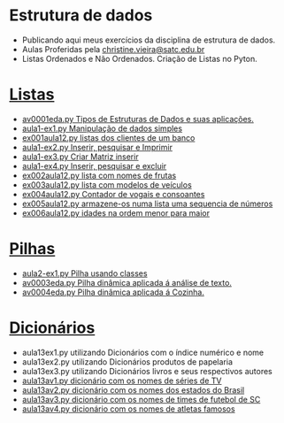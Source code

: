# Estrutura de dados
- Publicando aqui meus exercícios da disciplina de estrutura de dados.
- Aulas Proferidas pela christine.vieira@satc.edu.br
- Listas Ordenados e Não Ordenados. Criação de Listas no Pyton.
# [Listas](https://github.com/hqnicolas/estrutura-de-dados/tree/main/Listas%20Ordenadas%20e%20N%C3%A3o%20Ordenadas)
- [av0001eda.py Tipos de Estruturas de Dados e suas aplicações.](https://github.com/hqnicolas/estrutura-de-dados/blob/main/Listas%20Ordenadas%20e%20N%C3%A3o%20Ordenadas/av0001eda.py)
- [aula1-ex1.py Manipulação de dados simples](https://github.com/hqnicolas/estrutura-de-dados/blob/main/Listas%20Ordenadas%20e%20N%C3%A3o%20Ordenadas/aula1-ex1.py)
- [ex001aula12.py listas dos clientes de um banco](https://github.com/hqnicolas/Estrutura-de-dados/blob/main/Listas%2C%20Filas%20e%20Pilhas/ex001aula12.py)
- [aula1-ex2.py Inserir, pesquisar e Imprimir](https://github.com/hqnicolas/estrutura-de-dados/blob/main/Listas%20Ordenadas%20e%20N%C3%A3o%20Ordenadas/aula1-ex2.py)
- [aula1-ex3.py Criar Matriz inserir](https://github.com/hqnicolas/estrutura-de-dados/blob/main/Listas%20Ordenadas%20e%20N%C3%A3o%20Ordenadas/aula1-ex3.py)
- [aula1-ex4.py Inserir, pesquisar e excluir](https://github.com/hqnicolas/estrutura-de-dados/blob/main/Listas%20Ordenadas%20e%20N%C3%A3o%20Ordenadas/aula1-ex4.py)
- [ex002aula12.py lista com  nomes de frutas](https://github.com/hqnicolas/Estrutura-de-dados/blob/main/Listas%2C%20Filas%20e%20Pilhas/ex002aula12.py)
- [ex003aula12.py lista com  modelos de veículos](https://github.com/hqnicolas/Estrutura-de-dados/blob/main/Listas%2C%20Filas%20e%20Pilhas/ex003aula12.py)
- [ex004aula12.py Contador de vogais e consoantes](https://github.com/hqnicolas/Estrutura-de-dados/blob/main/Listas%2C%20Filas%20e%20Pilhas/ex004aula12.py)
- [ex005aula12.py armazene-os numa lista uma sequencia de números](https://github.com/hqnicolas/Estrutura-de-dados/blob/main/Listas%2C%20Filas%20e%20Pilhas/ex005aula12.py)
- [ex006aula12.py idades na ordem menor para maior](https://github.com/hqnicolas/Estrutura-de-dados/blob/main/Listas%2C%20Filas%20e%20Pilhas/ex006aula12.py)

# [Pilhas](https://github.com/hqnicolas/Estrutura-de-dados/tree/main/Pilhas%20din%C3%A2micas)
- [aula2-ex1.py Pilha usando classes](https://github.com/hqnicolas/estrutura-de-dados/blob/main/Listas%20Ordenadas%20e%20N%C3%A3o%20Ordenadas/aula2-ex1.py)
- [av0003eda.py Pilha dinâmica aplicada á análise de texto.](https://github.com/hqnicolas/Estrutura-de-dados/blob/main/Pilhas%20din%C3%A2micas/av0003eda.py)
- [av0004eda.py Pilha dinâmica aplicada á Cozinha.](https://github.com/hqnicolas/Estrutura-de-dados/blob/main/Pilhas%20din%C3%A2micas/av0004eda.py)

# [Dicionários](https://github.com/hqnicolas/Estrutura-de-dados/tree/main/Dicionarios)
- aula13ex1.py utilizando Dicionários com o índice numérico e nome
- aula13ex2.py utilizando Dicionários produtos de papelaria
- aula13ex3.py utilizando Dicionários livros e seus respectivos autores
- [aula13av1.py dicionário com os nomes de séries de TV](https://github.com/hqnicolas/Estrutura-de-dados/blob/main/Dicionarios/aula13av1.py)
- [aula13av2.py dicionário com os nomes dos estados do Brasil](https://github.com/hqnicolas/Estrutura-de-dados/blob/main/Dicionarios/aula13av2.py)
- [aula13av3.py dicionário com os nomes de times de futebol de SC](https://github.com/hqnicolas/Estrutura-de-dados/blob/main/Dicionarios/aula13av3.py)
- [aula13av4.py dicionário com os nomes de atletas famosos](https://github.com/hqnicolas/Estrutura-de-dados/blob/main/Dicionarios/aula13av4.py)
